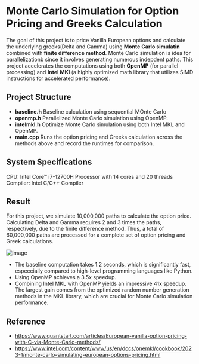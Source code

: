 # Monte Carlo Simulation for Option Pricing and Greeks Calculation

The goal of this project is to price Vanilla European options and calculate the underlying greeks(Delta and Gamma) using **Monte Carlo simulatin** combined with **finite difference method**.
Monte Carlo simulation is idea for parallelizationb since it involves generating numerous indepdent paths. This project accelerates the computations using both **OpenMP** (for parallel processing) and **Intel MKl** (a highly optimized math library that utilizes SIMD instructions for accelerated performance).

## Project Structure 

- **baseline.h** Baseline calculation using sequential MOnte Carlo
- **openmp.h**   Parallelized Monte Carlo simulation using OpenMP.
- **intelmkl.h** Optimize Monte Carlo simulation using both Intel MKL and OpenMP.
- **main.cpp**   Runs the option pricing and Greeks calculation across the methods above and record the runtimes for comparison.

## System Specifications

CPU: Intel Core™ i7-12700H Processor with 14 cores and 20 threads 
Compiler: Intel C/C++ Compiler

## Result

For this project, we simulate 10,000,000 paths to calculate the option price. Calculating Delta and Gamma requires 2 and 3 times the paths, respectively, due to the finite difference method. Thus, a total of 60,000,000 paths are processed for a complete set of option pricing and Greek calculations.

![image](https://github.com/user-attachments/assets/42f46092-8101-4bef-a5d1-dcdb1ad02d54)

- The baseline computation takes 1.2 seconds, which is significantly fast, especcially compared to high-level programming languages like Python.
- Using OpenMP achieves a 3.5x speedup.
- Combining Intel MKL with OpenMP yields an impressive 41x speedup. The largest gain comes from the optimized random number generation methods in the MKL library, which are crucial for Monte Carlo simulation performance.


## Reference
- https://www.quantstart.com/articles/European-vanilla-option-pricing-with-C-via-Monte-Carlo-methods/
- https://www.intel.com/content/www/us/en/docs/onemkl/cookbook/2023-1/monte-carlo-simulating-european-options-pricing.html

